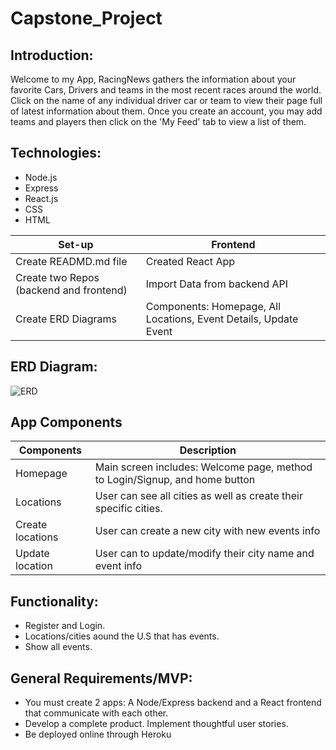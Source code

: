 # Capstone_Project

## Introduction:
Welcome to my App, RacingNews gathers the information about your favorite Cars, Drivers and teams in the most recent races around the world. Click on the name of any individual driver car or team to view their page full of latest information about them. Once you create an account, you may add teams and players then click on the 'My Feed' tab to view a list of them.

## Technologies:
* Node.js
* Express
* React.js
* CSS
* HTML

**Set-up**|**Frontend**|
|--------|----------|
|Create READMD.md file|Created React App|
|Create two Repos (backend and frontend)|Import Data from backend API|
|Create ERD Diagrams|Components: Homepage, All Locations, Event Details, Update Event|


## ERD Diagram:

![ERD](./ERD-frontend.png)

## App Components

|**Components**|**Description**|
|--------------|---------------|
|Homepage|Main screen includes: Welcome page, method to Login/Signup, and home button|
|Locations|User can see all cities as well as create their specific cities.|
|Create locations|User can create a new city with new events info|
|Update location|User can to update/modify their city name and event info|


## Functionality:

* Register and Login.
* Locations/cities aound the U.S that has events.
* Show all events.

## General Requirements/MVP:

* You must create 2 apps: A Node/Express backend and a React frontend that communicate with each other.
* Develop a complete product. Implement thoughtful user stories.
* Be deployed online through Heroku
